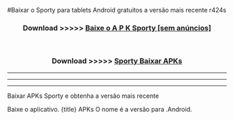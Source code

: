 #Baixar o Sporty   para tablets Android gratuitos a versão mais recente r424s


<div align="center">
<h3>Download >>>>> <a href="https://pt-web.web.app/?pt= Sporty ">Baixe o A P K Sporty  [sem anúncios]</a></h3><br>

<h3>Download >>>>> <a href="https://pt-web.web.app/?pt= Sporty ">Sporty  Baixar APKs</a></h3>
</div>

----------------------------------------------------------

----------------------------------------------------------

----------------------------------------------------------

Baixar APKs Sporty  e obtenha a versão mais recente

Baixe o aplicativo. {title} APKs O nome é a versão para .Android.


